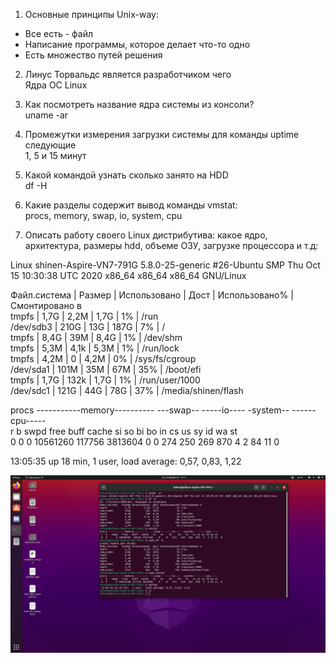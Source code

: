1. Основные принципы Unix-way: 
  - Все есть - файл
  - Написание программы, которое делает что-то одно
  - Есть множество путей решения
  
2. Линус Торвальдс является разработчиком чего  
  Ядра ОС Linux  
  

3. Как посмотреть название ядра системы из консоли?  
  uname -ar  
  
  
4. Промежутки измерения загрузки системы для команды uptime следующие  
  1, 5 и 15 минут  
  
  
5. Какой командой узнать сколько занято на HDD  
  df -H  
  
  
6. Какие разделы содержит вывод команды vmstat:  
  procs, memory, swap, io, system, cpu  
  
  
7. Описать работу своего Linux дистрибутива: какое ядро, архитектура, размеры hdd, объеме ОЗУ, загрузке процессора и т.д:  
  
  Linux shinen-Aspire-VN7-791G 5.8.0-25-generic #26-Ubuntu SMP Thu Oct 15 10:30:38 UTC 2020 x86_64 x86_64 x86_64 GNU/Linux
  
  
  Файл.система |  Размер | Использовано | Дост | Использовано% | Cмонтировано в  
  tmpfs        |    1,7G |        2,2M | 1,7G  |          1% | /run  
  /dev/sdb3    |    210G |         13G | 187G  |          7% | /  
  tmpfs        |    8,4G |         39M | 8,4G  |          1% | /dev/shm  
  tmpfs        |    5,3M |        4,1k | 5,3M  |          1% | /run/lock  
  tmpfs        |    4,2M |           0 | 4,2M  |          0% | /sys/fs/cgroup  
  /dev/sda1    |    101M |         35M |  67M  |         35% | /boot/efi  
  tmpfs        |    1,7G |        132k | 1,7G  |          1% | /run/user/1000  
  /dev/sdc1    |    121G |         44G |  78G  |         37% | /media/shinen/flash  
 
 
  procs -----------memory---------- ---swap-- -----io---- -system-- ------cpu-----  
  r  b   swpd   free   buff  cache   si   so    bi    bo   in   cs us sy id wa st  
  0  0      0 10561260 117756 3813604    0    0   274   250  269  870  4  2 84 11  0  
  
  
  13:05:35 up 18 min,  1 user,  load average: 0,57, 0,83, 1,22

  ![screenshot](https://github.com/Shinen99/Linux_administration/blob/lab1/%D0%A1%D0%BD%D0%B8%D0%BC%D0%BE%D0%BA%20%D1%8D%D0%BA%D1%80%D0%B0%D0%BD%D0%B0%20%D0%BE%D1%82%202021-02-24%2013-11-07.png)
